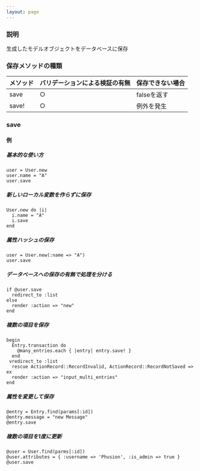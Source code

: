 ```yaml
---
layout: page
---
```

### 説明
生成したモデルオブジェクトをデータベースに保存

### 保存メソッドの種類

メソッド  | バリデーションによる検証の有無 | 保存できない場合
----- | --------------- | --------
save  | ○               | falseを返す
save! | ○               | 例外を発生

### save
#### 例
##### 基本的な使い方
    user = User.new
    user.name = "A"
    user.save

##### 新しいローカル変数を作らずに保存
    User.new do |i|
      i.name = "A"
      i.save
    end

##### 属性ハッシュの保存
    user = User.new(:name => "A")
    user.save

##### データベースへの保存の有無で処理を分ける
    if @user.save
      redirect_to :list
    else
      render :action => "new"
    end

##### 複数の項目を保存
    begin
      Entry.transaction do
        @many_entries.each { |entry| entry.save! }
      end
     vredirect_to :list
      rescue ActionRecord::RecordInvalid, ActionRecord::RecordNotSaved => ex
      render :action => "input_multi_entries"
    end

##### 属性を変更して保存
    @entry = Entry.find(params[:id])
    @entry.message = "new Message"
    @entry.save

##### 複数の項目を1度に更新
    @user = User.find(parms[:id])
    @user.attributes = { :username => 'Phusion', :is_admin => true }
    @user.save